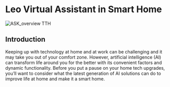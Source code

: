 # Leo Virtual Assistant in Smart Home 

![ASK_overview _TTH_](https://user-images.githubusercontent.com/67477345/143164667-786523bc-9b76-4d32-b2ba-a5c16055f9ab.png)


## Introduction 

  Keeping up with technology at home and at work can be challenging and it may take you out of your comfort zone. However, artificial intelligence (AI) can transform life around you for the better with its convenient factors and dynamic functionality. Before you put a pause on your home tech upgrades, you’ll want to consider what the latest generation of AI solutions can do to improve life at home and make it a smart home. 
  
  
  ## 
